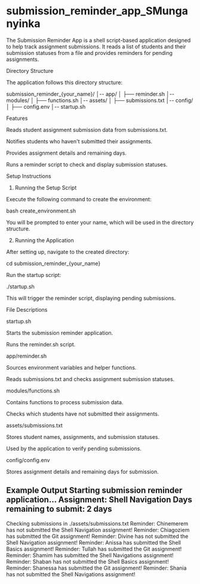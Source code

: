 # submission_reminder_app_SMunganyinka

The Submission Reminder App is a shell script-based application designed to help track assignment submissions. It reads a list of students and their submission statuses from a file and provides reminders for pending assignments.

Directory Structure

The application follows this directory structure:

submission_reminder_{your_name}/
│-- app/
│   ├── reminder.sh
│-- modules/
│   ├── functions.sh
│-- assets/
│   ├── submissions.txt
│-- config/
│   ├── config.env
│-- startup.sh

Features

Reads student assignment submission data from submissions.txt.

Notifies students who haven't submitted their assignments.

Provides assignment details and remaining days.

Runs a reminder script to check and display submission statuses.

Setup Instructions

1. Running the Setup Script

Execute the following command to create the environment:

bash create_environment.sh

You will be prompted to enter your name, which will be used in the directory structure.

2. Running the Application

After setting up, navigate to the created directory:

cd submission_reminder_{your_name}

Run the startup script:

./startup.sh

This will trigger the reminder script, displaying pending submissions.

File Descriptions

startup.sh

Starts the submission reminder application.

Runs the reminder.sh script.

app/reminder.sh

Sources environment variables and helper functions.

Reads submissions.txt and checks assignment submission statuses.

modules/functions.sh

Contains functions to process submission data.

Checks which students have not submitted their assignments.

assets/submissions.txt

Stores student names, assignments, and submission statuses.

Used by the application to verify pending submissions.

config/config.env

Stores assignment details and remaining days for submission.

Example Output 
Starting submission reminder application...
Assignment: Shell Navigation
Days remaining to submit: 2 days
--------------------------------------------
Checking submissions in ./assets/submissions.txt
Reminder: Chinemerem has not submitted the Shell Navigation assignment!
Reminder: Chiagoziem has submitted the Git assignment!
Reminder: Divine has not submitted the Shell Navigation assignment!
Reminder: Anissa has submitted the Shell Basics assignment!
Reminder: Tullah has submitted the Git assignment!
Reminder: Shamim has submitted the Shell Navigations assignment!
Reminder: Shaban has not submitted the Shell Basics assignment!
Reminder: Shanessa has submitted the Git assignment!
Reminder: Shania has not submitted the Shell Navigations assignment!
